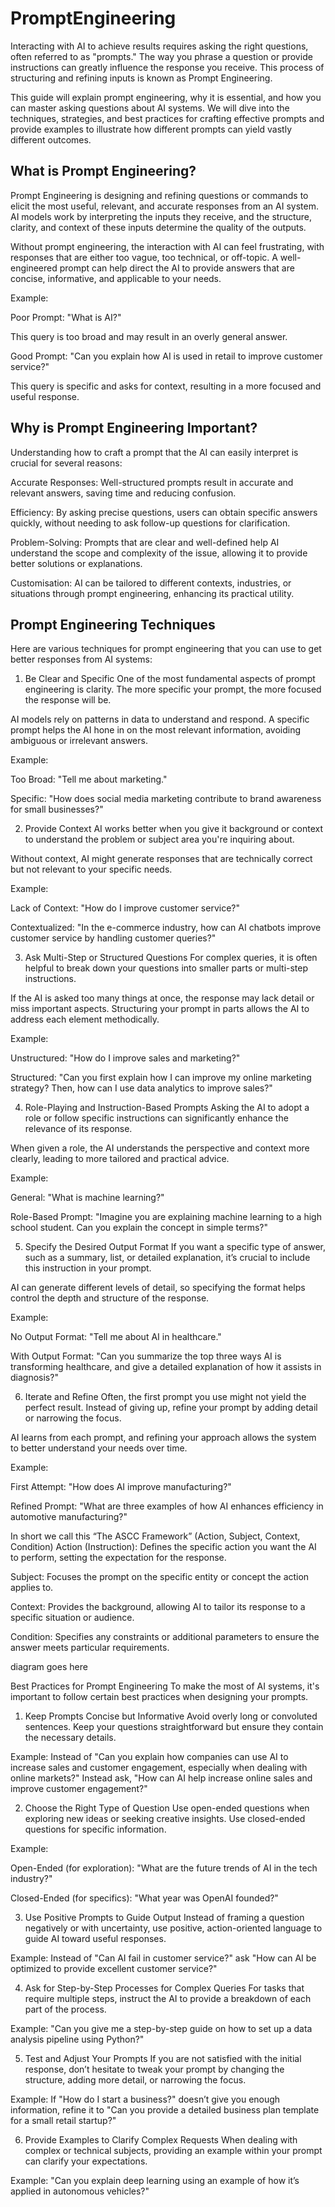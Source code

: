 # PromptEngineering

Interacting with AI to achieve results requires asking the right questions, often referred to as "prompts." The way you phrase a question or provide instructions can greatly influence the response you receive. This process of structuring and refining inputs is known as Prompt Engineering.

This guide will explain prompt engineering, why it is essential, and how you can master asking questions about AI systems. We will dive into the techniques, strategies, and best practices for crafting effective prompts and provide examples to illustrate how different prompts can yield vastly different outcomes.

## What is Prompt Engineering?
Prompt Engineering is designing and refining questions or commands to elicit the most useful, relevant, and accurate responses from an AI system. AI models work by interpreting the inputs they receive, and the structure, clarity, and context of these inputs determine the quality of the outputs.

Without prompt engineering, the interaction with AI can feel frustrating, with responses that are either too vague, too technical, or off-topic. A well-engineered prompt can help direct the AI to provide answers that are concise, informative, and applicable to your needs.

Example:

Poor Prompt: "What is AI?"

This query is too broad and may result in an overly general answer.

Good Prompt: "Can you explain how AI is used in retail to improve customer service?"

This query is specific and asks for context, resulting in a more focused and useful response.

## Why is Prompt Engineering Important?
Understanding how to craft a prompt that the AI can easily interpret is crucial for several reasons:

Accurate Responses: Well-structured prompts result in accurate and relevant answers, saving time and reducing confusion.

Efficiency: By asking precise questions, users can obtain specific answers quickly, without needing to ask follow-up questions for clarification.

Problem-Solving: Prompts that are clear and well-defined help AI understand the scope and complexity of the issue, allowing it to provide better solutions or explanations.

Customisation: AI can be tailored to different contexts, industries, or situations through prompt engineering, enhancing its practical utility.

## Prompt Engineering Techniques
Here are various techniques for prompt engineering that you can use to get better responses from AI systems:

1. Be Clear and Specific
One of the most fundamental aspects of prompt engineering is clarity. The more specific your prompt, the more focused the response will be.

AI models rely on patterns in data to understand and respond. A specific prompt helps the AI hone in on the most relevant information, avoiding ambiguous or irrelevant answers.

Example:

Too Broad: "Tell me about marketing."

Specific: "How does social media marketing contribute to brand awareness for small businesses?"

2. Provide Context
AI works better when you give it background or context to understand the problem or subject area you're inquiring about.

Without context, AI might generate responses that are technically correct but not relevant to your specific needs.

Example:

Lack of Context: "How do I improve customer service?"

Contextualized: "In the e-commerce industry, how can AI chatbots improve customer service by handling customer queries?"

3. Ask Multi-Step or Structured Questions
For complex queries, it is often helpful to break down your questions into smaller parts or multi-step instructions.

If the AI is asked too many things at once, the response may lack detail or miss important aspects. Structuring your prompt in parts allows the AI to address each element methodically.

Example:

Unstructured: "How do I improve sales and marketing?"

Structured: "Can you first explain how I can improve my online marketing strategy? Then, how can I use data analytics to improve sales?"

4. Role-Playing and Instruction-Based Prompts
Asking the AI to adopt a role or follow specific instructions can significantly enhance the relevance of its response.

When given a role, the AI understands the perspective and context more clearly, leading to more tailored and practical advice.

Example:

General: "What is machine learning?"

Role-Based Prompt: "Imagine you are explaining machine learning to a high school student. Can you explain the concept in simple terms?"

5. Specify the Desired Output Format
If you want a specific type of answer, such as a summary, list, or detailed explanation, it’s crucial to include this instruction in your prompt.

AI can generate different levels of detail, so specifying the format helps control the depth and structure of the response.

Example:

No Output Format: "Tell me about AI in healthcare."

With Output Format: "Can you summarize the top three ways AI is transforming healthcare, and give a detailed explanation of how it assists in diagnosis?"

6. Iterate and Refine
Often, the first prompt you use might not yield the perfect result. Instead of giving up, refine your prompt by adding detail or narrowing the focus.

AI learns from each prompt, and refining your approach allows the system to better understand your needs over time.

Example:

First Attempt: "How does AI improve manufacturing?"

Refined Prompt: "What are three examples of how AI enhances efficiency in automotive manufacturing?"


In short we call this “The ASCC Framework” (Action, Subject, Context, Condition)
Action (Instruction): Defines the specific action you want the AI to perform, setting the expectation for the response.

Subject: Focuses the prompt on the specific entity or concept the action applies to.

Context: Provides the background, allowing AI to tailor its response to a specific situation or audience.

Condition: Specifies any constraints or additional parameters to ensure the answer meets particular requirements.

 

diagram goes here

Best Practices for Prompt Engineering
To make the most of AI systems, it's important to follow certain best practices when designing your prompts.

1. Keep Prompts Concise but Informative
Avoid overly long or convoluted sentences. Keep your questions straightforward but ensure they contain the necessary details.

Example: Instead of "Can you explain how companies can use AI to increase sales and customer engagement, especially when dealing with online markets?" Instead ask, "How can AI help increase online sales and improve customer engagement?"

2. Choose the Right Type of Question
Use open-ended questions when exploring new ideas or seeking creative insights. Use closed-ended questions for specific information.

Example:

Open-Ended (for exploration): "What are the future trends of AI in the tech industry?"

Closed-Ended (for specifics): "What year was OpenAI founded?"

3. Use Positive Prompts to Guide Output
Instead of framing a question negatively or with uncertainty, use positive, action-oriented language to guide AI toward useful responses.

Example: Instead of "Can AI fail in customer service?" ask "How can AI be optimized to provide excellent customer service?"

4. Ask for Step-by-Step Processes for Complex Queries
For tasks that require multiple steps, instruct the AI to provide a breakdown of each part of the process.

Example: "Can you give me a step-by-step guide on how to set up a data analysis pipeline using Python?"

5. Test and Adjust Your Prompts
If you are not satisfied with the initial response, don’t hesitate to tweak your prompt by changing the structure, adding more detail, or narrowing the focus.

Example: If "How do I start a business?" doesn’t give you enough information, refine it to "Can you provide a detailed business plan template for a small retail startup?"

6. Provide Examples to Clarify Complex Requests
When dealing with complex or technical subjects, providing an example within your prompt can clarify your expectations.

Example: "Can you explain deep learning using an example of how it’s applied in autonomous vehicles?"

